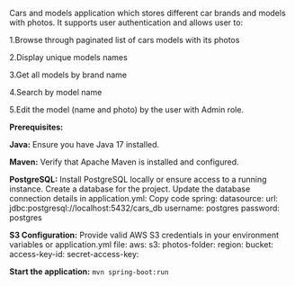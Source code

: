 Cars and models application which stores different car brands and models with photos. It supports user authentication and allows user to:

1.Browse through paginated list of cars models with its photos

2.Display unique models names

3.Get all models by brand name

4.Search by model name

5.Edit the model (name and photo) by the user with Admin role.

**Prerequisites:**

**Java:** Ensure you have Java 17 installed.

**Maven:** Verify that Apache Maven is installed and configured.

**PostgreSQL:**
Install PostgreSQL locally or ensure access to a running instance.
Create a database for the project.
Update the database connection details in application.yml:
Copy code
spring:
      datasource:
        url: jdbc:postgresql://localhost:5432/cars_db
        username: postgres
        password: postgres

**S3 Configuration:**
Provide valid AWS S3 credentials in your environment variables or application.yml file:
aws:
  s3:
    photos-folder: <your-folder-name>
    region: <your-region>
    bucket: <your-bucket>
    access-key-id: <your-access-key>
    secret-access-key:<your-secret-key>

**Start the application:** `mvn spring-boot:run`


